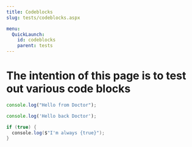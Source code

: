 ```yaml
---
title: Codeblocks
slug: tests/codeblocks.aspx

menu:
  QuickLaunch:
    id: codeblocks
    parent: tests
---
```


# The intention of this page is to test out various code blocks

```javascript
console.log("Hello from Doctor");
```

```typescript
console.log('Hello back Doctor');
```

```csharp
if (true) {
  console.log($"I'm always {true}");
}
```